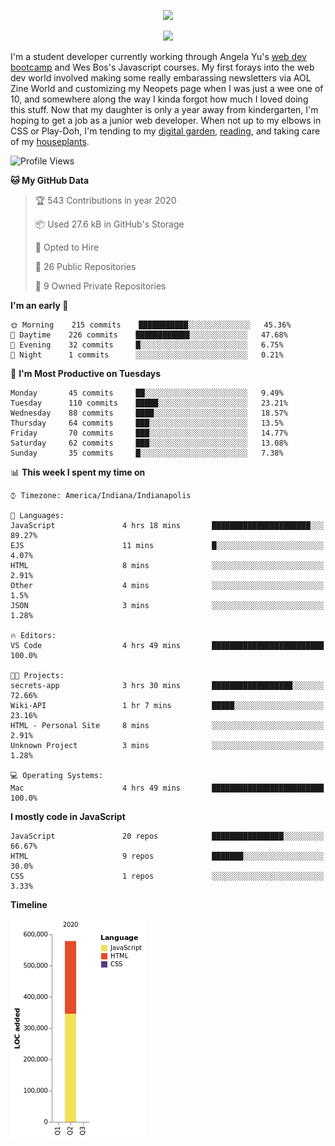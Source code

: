 <p align="center"><img src="https://i.imgur.com/wJsitMz.gif"></p>
<p align="center">
<img src="https://i.imgur.com/yc24RM2.png" width="400">
</p>

I'm a student developer currently working through Angela Yu's [web dev bootcamp](https://www.udemy.com/course/the-complete-web-development-bootcamp/) and Wes Bos's Javascript courses. My first forays into the web dev world involved making some really embarassing newsletters via AOL Zine World and customizing my Neopets page when I was just a wee one of 10, and somewhere along the way I kinda forgot how much I loved doing this stuff. Now that my daughter is only a year away from kindergarten, I'm hoping to get a job as a junior web developer. When not up to my elbows in CSS or Play-Doh, I'm tending to my [digital garden](https://maudlinmandrake.github.io/digital-garden/), [reading](https://www.goodreads.com/user/show/63139573-jenny-mikac), and taking care of my [houseplants](https://www.notion.so/codexvitae/Houseplants-3b1370377d9845dc8166373f166224b3).

<!--START_SECTION:waka-->
![Profile Views](http://img.shields.io/badge/Profile%20Views-72-blue)

**🐱 My GitHub Data** 

> 🏆 543 Contributions in year 2020
 > 
> 📦 Used 27.6 kB in GitHub's Storage 
 > 
> 💼 Opted to Hire
 > 
> 📜 26 Public Repositories 
 > 
> 🔑 9 Owned Private Repositories 

**I'm an early 🐤** 

```text
🌞 Morning    215 commits    ███████████░░░░░░░░░░░░░░   45.36% 
🌆 Daytime    226 commits    ████████████░░░░░░░░░░░░░   47.68% 
🌃 Evening    32 commits     █░░░░░░░░░░░░░░░░░░░░░░░░   6.75% 
🌙 Night      1 commits      ░░░░░░░░░░░░░░░░░░░░░░░░░   0.21%

```
📅 **I'm Most Productive on Tuesdays** 

```text
Monday       45 commits     ██░░░░░░░░░░░░░░░░░░░░░░░   9.49% 
Tuesday      110 commits    █████░░░░░░░░░░░░░░░░░░░░   23.21% 
Wednesday    88 commits     ████░░░░░░░░░░░░░░░░░░░░░   18.57% 
Thursday     64 commits     ███░░░░░░░░░░░░░░░░░░░░░░   13.5% 
Friday       70 commits     ███░░░░░░░░░░░░░░░░░░░░░░   14.77% 
Saturday     62 commits     ███░░░░░░░░░░░░░░░░░░░░░░   13.08% 
Sunday       35 commits     █░░░░░░░░░░░░░░░░░░░░░░░░   7.38%

```


📊 **This week I spent my time on** 

```text
⌚︎ Timezone: America/Indiana/Indianapolis

💬 Languages: 
JavaScript               4 hrs 18 mins       ██████████████████████░░░   89.27% 
EJS                      11 mins             █░░░░░░░░░░░░░░░░░░░░░░░░   4.07% 
HTML                     8 mins              ░░░░░░░░░░░░░░░░░░░░░░░░░   2.91% 
Other                    4 mins              ░░░░░░░░░░░░░░░░░░░░░░░░░   1.5% 
JSON                     3 mins              ░░░░░░░░░░░░░░░░░░░░░░░░░   1.28%

🔥 Editors: 
VS Code                  4 hrs 49 mins       █████████████████████████   100.0%

🐱‍💻 Projects: 
secrets-app              3 hrs 30 mins       ██████████████████░░░░░░░   72.66% 
Wiki-API                 1 hr 7 mins         █████░░░░░░░░░░░░░░░░░░░░   23.16% 
HTML - Personal Site     8 mins              ░░░░░░░░░░░░░░░░░░░░░░░░░   2.91% 
Unknown Project          3 mins              ░░░░░░░░░░░░░░░░░░░░░░░░░   1.28%

💻 Operating Systems: 
Mac                      4 hrs 49 mins       █████████████████████████   100.0%

```

**I mostly code in JavaScript** 

```text
JavaScript               20 repos            ████████████████░░░░░░░░░   66.67% 
HTML                     9 repos             ███████░░░░░░░░░░░░░░░░░░   30.0% 
CSS                      1 repos             ░░░░░░░░░░░░░░░░░░░░░░░░░   3.33%

```


**Timeline**

![Chart not found](https://github.com/maudlinmandrake/maudlinmandrake/blob/master/charts/bar_graph.png) 


<!--END_SECTION:waka-->
